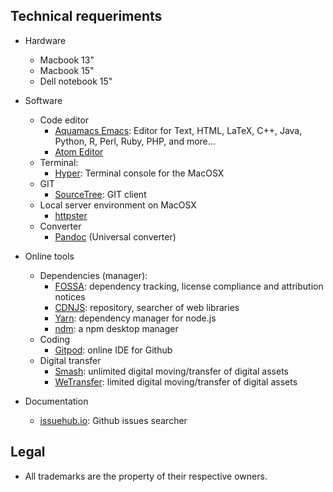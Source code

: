 ## Technical requeriments ##

* Hardware
     - Macbook 13"
	 - Macbook 15"
	 - Dell notebook 15"
* Software
     - Code editor
	     - [Aquamacs Emacs](http://aquamacs.org/download-release.shtml): Editor for Text, HTML, LaTeX, C++, Java, Python, R, Perl, Ruby, PHP, and more...
	     - [Atom Editor](http://atom.io)
     - Terminal:
         - [Hyper](https://hyper.is/): Terminal console for the MacOSX 
     - GIT
         - [SourceTree](https://www.sourcetreeapp.com/): GIT client 
     - Local server environment on MacOSX
         - [httpster](https://github.com/SimbCo/httpster) 
     - Converter
	     - [Pandoc](https://github.com/jgm/pandoc/releases/tag/2.2.1) (Universal converter)
* Online tools
     - Dependencies (manager):
        - [FOSSA](https://fossa.io/): dependency tracking, license compliance and attribution notices
        - [CDNJS](https://cdnjs.com/): repository, searcher of web libraries
        - [Yarn](https://yarnpkg.com): dependency manager for node.js
        - [ndm](https://github.com/720kb/ndm): a npm desktop manager
     - Coding
         - [Gitpod](https://gitpod.io/): online IDE for Github
     - Digital transfer
	     - [Smash](https://www.fromsmash.com/): unlimited digital moving/transfer of digital assets
         - [WeTransfer](https://wetransfer.com/): limited digital moving/transfer of digital assets
     
* Documentation
     - [issuehub.io](http://issuehub.io/): Github issues searcher

     
## Legal ##

* All trademarks are the property of their respective owners.
